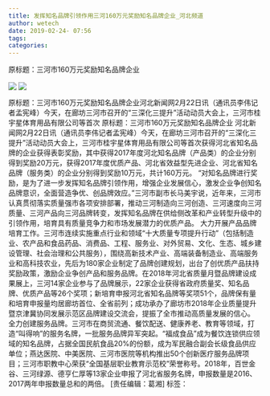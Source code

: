 ```yaml
---
title: 发挥知名品牌引领作用三河160万元奖励知名品牌企业_河北频道
author: wetech
date: 2019-02-24- 07:56
tags: 
categories: 
---
```

原标题：三河市160万元奖励知名品牌企业
<!-- more -->
                
<img align="center" border="0" src="http://p2.ifengimg.com/fck/2019_09/fa0d1d90e3e70fd_w800_h533.jpg" />
                
<img align="center" border="0" src="http://p2.ifengimg.com/a/2016/0810/204c433878d5cf9size1_w16_h16.png" />
            
原标题：三河市160万元奖励知名品牌企业河北新闻网2月22日讯（通讯员李伟记者孟宪峰）今天，在廊坊三河市召开的“三深化三提升”活动动员大会上，三河市桂宇星体育用品有限公司等首次
原标题：三河市160万元奖励知名品牌企业
河北新闻网2月22日讯（通讯员李伟记者孟宪峰）今天，在廊坊三河市召开的“三深化三提升”活动动员大会上，三河市桂宇星体育用品有限公司等首次获得河北省知名品牌的企业获得表彰奖励，其中获得2017年度河北知名品牌（产品类）的企业分别得到奖励20万元，获得2017年度优质产品、河北省效益型先进企业、河北省知名品牌（服务类）的企业分别得到奖励10万元，共计160万元。
“对知名品牌进行奖励，是为了进一步发挥知名品牌引领作用，增强企业发展信心，激发企业争创知名品牌意识，全面营造争优、创品牌效应。”三河市副市长马美宇说，近年来，三河市认真贯彻落实质量强市各项安排部署，推动三河制造向三河创造、三河速度向三河质量、三河产品向三河品牌转变，发挥知名品牌在供给侧改革和产业转型升级中的引领作用，培育具有质量竞争力和市场发展潜力的优质产品。
大力开展产品品牌培育工作。三河市连续实施重点行业和领域“十大质量专项提升行动”（包括制造业、农产品和食品药品、消费品、工程、服务业、对外贸易、文化、生态、城乡建设管理、社会治理和公共服务），围绕高新技术产业、高端装备制造业、高端服务业和高科技农业，先后为180家企业制定了品牌创建规划，出台了创优质产品扶持奖励政策，激励企业争创产品和服务品牌。在2018年河北省质量月暨品牌建设成果展上，三河14家企业参与了品牌展示，22家企业获得省政府质量奖、知名品牌、优质产品等26个奖项；新培育申报河北省知名品牌等奖项51个，品牌保有量和培育申报量均居廊坊首位、全省前列；成功承办了廊坊市2018年企业质量提升暨京津冀协同发展示范区品牌建设交流会，提振了全市推动高质量发展的信心。
全力创建服务品牌。三河市在商贸流通、餐饮配送、健康养老、教育等领域，打造“叫得响”的服务名牌，一批服务品牌异军突起。“福成食品”成为餐饮连锁供应领域的知名品牌，占据全国民航食品20%的份额，成为军民融合副会长级食品供应单位；燕达医院、中美医院、三河市医院等机构推出50个创新医疗服务品牌项目；三河市职教中心荣获“全国基层职业教育示范校”荣誉称号。2018年，百世金谷、三河绿源、德亨仁厚等13家企业申报了河北省服务名牌，申报数量是2016、2017两年申报数量总和的两倍。
[责任编辑：葛湘]
标签：
 
 
 
             
